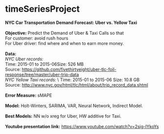 # timeSeriesProject

**NYC Car Transportation Demand Forecast: Uber vs. Yellow Taxi** \
\
**Objective:** Predict the Demand of Uber & Taxi Calls so that       \
For customer: avoid rush hours\
For Uber driver: find where and when to earn more money.         \
\
**Data:** \
*NYC Uber records:* \
Time: 2015-01 to 2015-06Size: 526 MB \
Source: https://github.com/fivethirtyeight/uber-tlc-foil-response/tree/master/uber-trip-data \
*NYC Yellow Taxi records:* \ 
Time: 2015-01 to 2015-06 Size: 10.8 GB \
Source: http://www.nyc.gov/html/tlc/html/about/trip_record_data.shtml \
\
**Error Measure:** sMAPE \
\
**Model:** Holt-Winters, SARIMA, VAR, Neural Network, Indirect Model.\
\
**Best Models:** NN w/o xreg for Uber, HW additive for Taxi. \
\
**Youtube presentation link:** https://www.youtube.com/watch?v=2sig-IYkoYs




